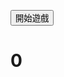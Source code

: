 <html>
<head>
<title>貪食蛇</title>
<script type="text/javascript">

window.onload=onPageLoaded();

var Block_size=20
var Block_count=20

var gameInterval
var snack
var apple
var score

function gameStart(){
   
   //蛇一開始的位置
   snack ={
     body:[
	   {x:Block_size/2,y:Block_count/2}
	 ],
	 size:3,
	 direction:{x:0,y:-1} //蛇頭向上
   }
   
   putApple()
   updateScore(0)
   gameInterval=setInterval(gameRoutine,100);
}

function gameRoutine(){
   moveSnack();
   
   if(snackIsDead()){
     ggler();
	 return
   }
   
   //吃掉蘋果
   if(snack.body[0].x ==apple.x &&
      snack.body[0].y ==apple.y){
	     eatApple()  
 	  }
   
   updateCanvas();
}
function moveSnack(){
   var newBlock={
      x:snack.body[0].x+ snack.direction.x,
	  y:snack.body[0].y+ snack.direction.y
    }
	snack.body.unshift(newBlock)
	
	while(snack.body.length>snack.size){
	  snack.body.pop();
	}
}


function updateCanvas(){
   var canvas=document.getElementById("canvas_id");
   var context = canvas.getContext("2d");  //Canvas Context Object
   
   context.fillStyle="black";
   context.fillRect(0,0,canvas.width,canvas.height);
   
   context.fillStyle="lime";
   for(var i=0;i<snack.body.length;i++){
     context.fillRect(
	    snack.body[i].x*Block_size+1,
		snack.body[i].y*Block_size+1,
		Block_size-1,
		Block_size-1
	 )
   }
   
   context.fillStyle="red";
   context.fillRect(
     apple.x*Block_size+1,
	 apple.y*Block_size+1,
	 Block_size-1,
	 Block_size-1
   );
}


function onPageLoaded(){
  document.addEventListener('keydown',handleKeyDown)
}

function handleKeyDown(event){
  var originX = snack.direction.x;
  var originY = snack.direction.y;

  if(event.keyCode==37){ // turn left
    snack.direction.x=originY;
	snack.direction.y=-originX;
  }else if(event.keyCode==39){ // turn right
        snack.direction.x=-originY;
	    snack.direction.y=originX;
   } 
}

function snackIsDead(){

   // hit walls
   if (snack.body[0].x <0 ){
     return true
   }else if (snack.body[0].x >=Block_count){
     return true
   }else if (snack.body[0].y <0 ){
     return true
   }else if (snack.body[0].y >=Block_count){
     return true
   }
   
   //hit body
   for(var i=1;i<snack.body.length;i++){
      if(snack.body[0].x == snack.body[i].x &&
	    snack.body[0].y == snack.body[i].y ){
		  return true
		}
   }
   return false
}

function ggler(){
  clearInterval(gameInterval)
  alert("遊戲結束，您的分數為："+ score);
}

function putApple(){
   apple = {
     x:Math.floor(Math.random()*Block_count),
	 y:Math.floor(Math.random()*Block_count)
   }
   
   for(var i =0;i<snack.body.length;i++){
     if(snack.body[i].x == apple.x &&
	    snack.body[i].y == apple.y){
		    putApple()
			break
	  }
   }
}

function eatApple(){
   snack.size +=1
   putApple()
   updateScore(score +1)
}

function updateScore(newScore){
   score = newScore;
   document.getElementById("score_id").innerHTML = score;
}
</script>
<style type="text/css">
</style>
</head>
<body>
<button onclick="gameStart();">開始遊戲</button>
<h1 id="score_id">0</h1>
<canvas id="canvas_id" width="400" height="400"></canvas>
</body>
</html>
